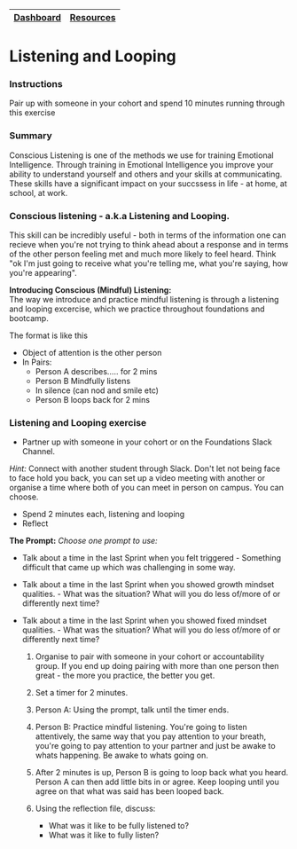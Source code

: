 [Dashboard](../README.md) | [Resources ](README.md) |
------------|----------|

# Listening and Looping

### Instructions 
Pair up with someone in your cohort and spend 10 minutes running through this exercise  

### Summary 
Conscious Listening is one of the methods we use for training Emotional Intelligence. Through training in Emotional Intelligence you improve your ability to understand yourself and others and your skills at communicating. These skills have a significant impact on your succssess in life - at home, at school, at work. 

### Conscious listening - a.k.a Listening and Looping. 
This skill can be incredibly useful - both in terms of the information one can recieve when you're not trying to think ahead about a response and in terms of the other person feeling met and much more likely to feel heard. Think "ok I'm just going to receive what you're telling me, what you're saying, how you're appearing". 

__Introducing Conscious (Mindful) Listening:__  
The way we introduce and practice mindful listening is through a listening and looping excercise, which we practice throughout foundations and bootcamp. 

The format is like this 

- Object of attention is the other person  
- In Pairs:   
    - Person A describes….. for 2 mins  
    - Person B Mindfully listens  
    - In silence (can nod and smile etc)  
    - Person B loops back for 2 mins  

### Listening and Looping exercise 

- Partner up with someone in your cohort or on the Foundations Slack Channel. 

_Hint:_ Connect with another student through Slack.  Don't let not being face to face hold you back, you can set up a video meeting with another or organise a time where both of you can meet in person on campus.  You can choose.


- Spend 2 minutes each, listening and looping   
- Reflect  

__The Prompt:__ 
_Choose one prompt to use:_
- Talk about a time in the last Sprint when you felt triggered - Something difficult that came up which was challenging in some way. 

- Talk about a time in the last Sprint when you showed growth mindset qualities.   - What was the situation?  What will you do less of/more of or differently next time?

- Talk about a time in the last Sprint when you showed fixed mindset qualities.   - What was the situation?  What will you do less of/more of or differently next time?


    1. Organise to pair with someone in your cohort or accountability group. If you end up doing pairing with more than one person then great - the more you practice, the better you get. 

    2. Set a timer for 2 minutes.   

    3. Person A: Using the prompt, talk until the timer ends.  

    4. Person B: Practice mindful listening. You're going to listen attentively, the same way that you pay attention to your breath, you're going to pay attention to your partner and just be awake to whats happening. Be awake to whats going on. 
    
    5. After 2 minutes is up, Person B is going to loop back what you heard. Person A can then add little bits in or agree. Keep looping until you agree on that what was said has been looped back.

    6. Using the reflection file, discuss: 
        - What was it like to be fully listened to? 
        - What was it like to fully listen?

